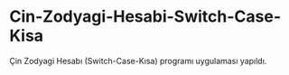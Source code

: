 # Cin-Zodyagi-Hesabi-Switch-Case-Kisa
Çin Zodyagi Hesabı (Switch-Case-Kısa) programı uygulaması yapıldı.
